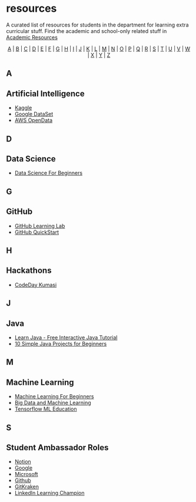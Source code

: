 # resources
A curated list of resources for students in the department for learning extra curricular stuff. Find the academic and school-only related stuff in [Academic Resources](https://github.com/acesknust/university-resources)

<p align="center">
  <a href="#A">A</a> | <a href="#B">B</a> | <a href="#C">C</a> | <a href="#D">D</a> | <a href="#E">E</a> | <a href="#F">F</a> | <a href="#G">G</a> | <a href="#H">H</a> | <a href="#I">I</a> | <a href="#J">J</a> | <a href="#K">K</a> | <a href="#L">L</a> | <a href="#M">M</a> | <a href="#N">N</a> | <a href="#O">O</a> | <a href="#P">P</a> | <a href="#Q">Q</a> | <a href="#R">R</a> | <a href="#S">S</a> | <a href="#T">T</a> | <a href="#U">U</a> | <a href="#V">V</a> | <a href="#W">W</a> | <a href="#X">X</a> | <a href="#Y">Y</a> | <a href="#Z">Z</a>
</p>

## <a name="A">A</a>
## Artificial Intelligence
- [Kaggle](https://www.kaggle.com)
- [Google DataSet](https://datasetsearch.research.google.com)
- [AWS OpenData](https://registry.opendata.aws)   



## <a name="D">D</a>
## Data Science
- [Data Science For Beginners](https://github.com/microsoft/Data-Science-For-Beginners)

## <a name="G">G</a>
## GitHub
- [GitHub Learning Lab](https://lab.github.com)
- [GitHub QuickStart](https://docs.github.com/en/get-started/quickstart)



## <a name="H">H</a>
## Hackathons
- [CodeDay Kumasi](https://event.codeday.org/en-US/kumasi)

## <a name="J">J</a>
## Java
- [Learn Java - Free Interactive Java Tutorial](https://www.learnjavaonline.org/)
- [10 Simple Java Projects for Beginners](https://javahungry.blogspot.com/2019/12/java-projects-for-beginners.html)


## <a name="M">M</a>
## Machine Learning
- [Machine Learning For Beginners](https://github.com/microsoft/ML-For-Beginners)
- [Big Data and Machine Learning](https://ocw.mit.edu/courses/res-ll-005-mathematics-of-big-data-and-machine-learning-january-iap-2020/)
- [Tensorflow ML Education](https://www.tensorflow.org/resources/learn-ml)

## <a name="S">S</a>    
## Student Ambassador Roles
- [Notion](https://www.notion.so/Notion-Campus-Leaders-Program-5817b00cbaa244bca9e0e498804cbab4)
- [Google](https://developers.google.com/community/gdsc/leads)
- [Microsoft](https://studentambassadors.microsoft.com)    
- [Github](https://education.github.com/experts)    
- [GitKraken](https://docs.google.com/forms/d/e/1FAIpQLScs6sPY7uXaqvCfXnsgWEInEJstmtFIgbAex2-4jB7VOHJDug/viewform)
- [LinkedIn Learning Champion](https://learning.linkedin.com/customer/linkedin-learning-champion-program)
